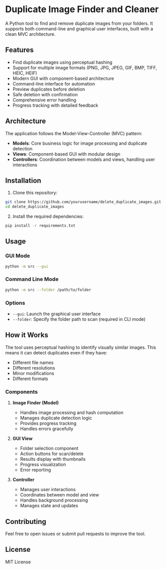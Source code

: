 # Duplicate Image Finder and Cleaner

A Python tool to find and remove duplicate images from your folders. It supports both command-line and graphical user interfaces, built with a clean MVC architecture.

## Features

- Find duplicate images using perceptual hashing
- Support for multiple image formats (PNG, JPG, JPEG, GIF, BMP, TIFF, HEIC, HEIF)
- Modern GUI with component-based architecture
- Command-line interface for automation
- Preview duplicates before deletion
- Safe deletion with confirmation
- Comprehensive error handling
- Progress tracking with detailed feedback

## Architecture

The application follows the Model-View-Controller (MVC) pattern:
- **Models**: Core business logic for image processing and duplicate detection
- **Views**: Component-based GUI with modular design
- **Controllers**: Coordination between models and views, handling user interactions

## Installation

1. Clone this repository:
```bash
git clone https://github.com/yourusername/delete_duplicate_images.git
cd delete_duplicate_images
```

2. Install the required dependencies:
```bash
pip install -r requirements.txt
```

## Usage

### GUI Mode
```bash
python -m src --gui
```

### Command Line Mode
```bash
python -m src --folder /path/to/folder
```

### Options
- `--gui`: Launch the graphical user interface
- `--folder`: Specify the folder path to scan (required in CLI mode)

## How it Works

The tool uses perceptual hashing to identify visually similar images. This means it can detect duplicates even if they have:
- Different file names
- Different resolutions
- Minor modifications
- Different formats

### Components

1. **Image Finder (Model)**
   - Handles image processing and hash computation
   - Manages duplicate detection logic
   - Provides progress tracking
   - Handles errors gracefully

2. **GUI View**
   - Folder selection component
   - Action buttons for scan/delete
   - Results display with thumbnails
   - Progress visualization
   - Error reporting

3. **Controller**
   - Manages user interactions
   - Coordinates between model and view
   - Handles background processing
   - Manages state and updates

## Contributing

Feel free to open issues or submit pull requests to improve the tool.

## License

MIT License

